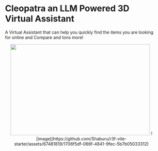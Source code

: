
# Cleopatra an LLM Powered 3D Virtual Assistant
A Virtual Assistant that can help you quickly find the items you are looking for online and Compare and tons more!
<p align="center">
    <img width="460" height="300" src="https://github.com/Shaburu/r3f-vite-starter/assets/67481819/1706f5df-066f-4841-9fec-5b7b05033312">
![image](https://github.com/Shaburu/r3f-vite-starter/assets/67481819/1706f5df-066f-4841-9fec-5b7b05033312)
</p>

